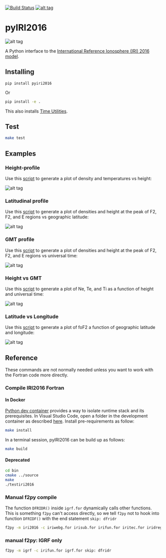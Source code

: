 [![Build Status](https://travis-ci.org/rilma/pyIRI2016.svg?branch=master)](https://travis-ci.org/rilma/pyIRI2016)
[![alt tag](https://zenodo.org/badge/DOI/10.5281/zenodo.240895.svg)](https://doi.org/10.5281/zenodo.240895)

# pyIRI2016

![alt tag](figures/iri2DExample02.gif)

A Python interface to the [International Reference Ionosphere (IRI) 2016 model](http://irimodel.org/). 


## Installing

    pip install pyiri2016

Or
```sh
pip install -e .
```
This also installs [Time Utilities](https://github.com/rilma/TimeUtilities).

## Test

```sh
make test
```

## Examples

### Height-profile
Use this [script](examples/iri1DExample01.py) to generate a plot of density and temperatures vs height:

![alt tag](figures/iri1DExample01.png)

### Latitudinal profile
Use this [script](examples/iri1DExample02.py) to generate a plot of densities and height at the peak of F2, F2, and E regions vs geographic latitude:

![alt tag](figures/iri1DExample02.png)

### GMT profile
Use this [script](examples/iri1DExample08.py) to generate a plot of densities and height at the peak of F2, F2, and E regions vs universal time:

![alt tag](figures/iri1DExample08.png)

### Height vs GMT
Use this [script](scripts/iri2DExample01.py) to generate a plot of Ne, Te, and Ti as a function of height and universal time:

![alt tag](figures/iri2DExample01.png)

### Latitude vs Longitude
Use this [script](scripts/iri2DExample02.py) to generate a plot of foF2 a function of geographic latitude and longitude:

![alt tag](figures/iri2DExample02.png)

## Reference
These commands are not normally needed unless you want to work with the Fortran code more directly.

### Compile IRI2016 Fortran

#### In Docker
[Python dev container](https://github.com/microsoft/vscode-remote-try-python) provides a way to isolate runtime stack and its prerequisites. In Visual Studio Code, open a folder in the development container as described [here](https://code.visualstudio.com/docs/remote/containers-tutorial). Install pre-requirements as follow:

```sh
make install
```

In a terminal session, pyIRI2016 can be build up as follows:

```sh
make build
```

#### Deprecated

```sh
cd bin
cmake ../source
make
./testiri2016
```

### Manual f2py compile
The function `DFRIDR()` inside `igrf.for` dynamically calls other functions. 
This is something `f2py` can't access directly, so we tell `f2py` not to hook into function `DFRIDF()` with the end statement `skip: dfridr`
```sh
f2py -m iri2016 -c iriwebg.for irisub.for irifun.for iritec.for iridreg.for igrf.for  cira.for iriflip.for  skip: dfridr
```

### manual f2py: IGRF only
```sh
f2py -m igrf -c irifun.for igrf.for skip: dfridr
```
